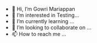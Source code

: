 - 👋 Hi, I’m Gowri Mariappan
- 👀 I’m interested in Testing...
- 🌱 I’m currently learning ...
- 💞️ I’m looking to collaborate on ...
- 📫 How to reach me ...

<!---
mrgowri2016/mrgowri2016 is a ✨ special ✨ repository because its `README.md` (this file) appears on your GitHub profile.
You can click the Preview link to take a look at your changes.
--->
